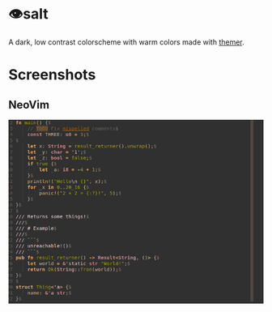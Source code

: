 # :eye:salt
A dark, low contrast colorscheme with warm colors made with [themer](https://github.com/mjswensen/themer).

# Screenshots
## NeoVim
![NeoVim Screenshot](./assets/nvim-screen.png)
